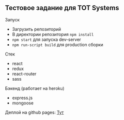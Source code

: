 ## Тестовое задание для TOT Systems
Запуск
- Загрузить репозиторий
- В директории репозитория `npm install`
- `npm start` для запуска dev-server
- `npm run-script build` для production сборки 

Стек
- react
- redux
- react-router
- sass

Бэкенд (работает на heroku)
- express.js
- mongoose

Деплой на github pages:
[Тут](https://leere77.github.io/totSystemsTestTask/dist)